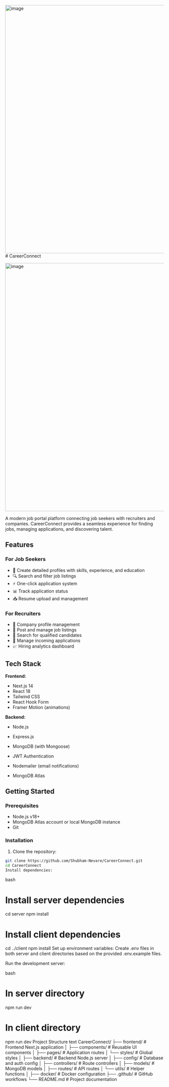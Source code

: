 <img width="1888" height="788" alt="image" src="https://github.com/user-attachments/assets/d7fc6258-a4c8-49f0-a0b0-5eb50a6c1e8c" /># CareerConnect

<img width="1888" height="788" alt="image" src="https://github.com/user-attachments/assets/9387128e-93b2-4445-a601-094c72bca68a" />


A modern job portal platform connecting job seekers with recruiters and companies. CareerConnect provides a seamless experience for finding jobs, managing applications, and discovering talent.

## Features

### For Job Seekers
- 📝 Create detailed profiles with skills, experience, and education
- 🔍 Search and filter job listings
- ⚡ One-click application system
- 📊 Track application status
- 📥 Resume upload and management

### For Recruiters
- 🏢 Company profile management
- 📢 Post and manage job listings
- 🔎 Search for qualified candidates
- 📩 Manage incoming applications
- 📈 Hiring analytics dashboard

## Tech Stack

**Frontend:**
- Next.js 14
- React 18
- Tailwind CSS
- React Hook Form
- Framer Motion (animations)

**Backend:**
- Node.js
- Express.js
- MongoDB (with Mongoose)
- JWT Authentication
- Nodemailer (email notifications)

- MongoDB Atlas

## Getting Started

### Prerequisites
- Node.js v18+
- MongoDB Atlas account or local MongoDB instance
- Git

### Installation

1. Clone the repository:
```bash
git clone https://github.com/Shubham-Nevare/CareerConnect.git
cd CareerConnect
Install dependencies:
```
bash
# Install server dependencies
cd server
npm install

# Install client dependencies
cd ../client
npm install
Set up environment variables:
Create .env files in both server and client directories based on the provided .env.example files.

Run the development server:

bash
# In server directory
npm run dev

# In client directory
npm run dev
Project Structure
text
CareerConnect/
├── frontend/               # Frontend Next.js application
│   ├── components/       # Reusable UI components
│   ├── pages/            # Application routes
│   └── styles/           # Global styles
│
├── backend/               # Backend Node.js server
│   ├── config/           # Database and auth config
│   ├── controllers/      # Route controllers
│   ├── models/           # MongoDB models
│   ├── routes/           # API routes
│   └── utils/            # Helper functions
│
├── docker/               # Docker configuration
├── .github/              # GitHub workflows
└── README.md             # Project documentation
